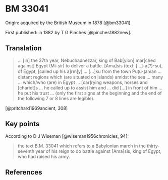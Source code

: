 # BM 33041

Origin: acquired by the British Museum in 1878 [@bm33041].

First published: in 1882 by T G Pinches [@pinches1882new].

## Translation

> ... [in] the 37th year, Nebuchadnezzar, king of
  Bab[ylon] mar[ched against] Egypt (Mi-ṣir) to deliver
  a battle. [Ama]sis (text: [...]-a(?)-su), of Egypt,
  [called up his a]rm[y] ... [...]ku from the town
  Puṭu-I̯aman ... distant regions which (are situated on
  islands) amidst the sea ... many ... which/who (are)
  in Egypt ... [car]rying weapons, horses and [chariot]s
  ... he called up to assist him and ... did [...]
  in front of him ... he put his trust ... (only the first
  signs at the beginning and the end of the following
  7 or 8 lines are legible).

[@pritchard1969ancient, 308]

## Key points

According to D J Wiseman [@wiseman1956chronicles, 94]:

> the text B.M. 33041 which refers to a Babylonian march in the thirty-seventh year of his reign 
> to do battle against [Ama]sis, king of Egypt, who had raised his army.

## References
